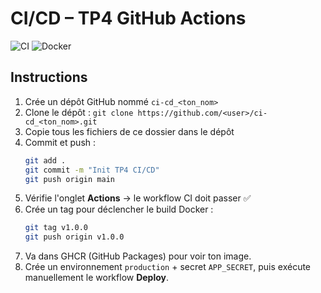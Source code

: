 # CI/CD – TP4 GitHub Actions

![CI](https://github.com/<user>/<repo>/actions/workflows/ci.yml/badge.svg)
![Docker](https://github.com/<user>/<repo>/actions/workflows/docker.yml/badge.svg)

## Instructions
1. Crée un dépôt GitHub nommé `ci-cd_<ton_nom>`
2. Clone le dépôt : `git clone https://github.com/<user>/ci-cd_<ton_nom>.git`
3. Copie tous les fichiers de ce dossier dans le dépôt
4. Commit et push :  
   ```bash
   git add .
   git commit -m "Init TP4 CI/CD"
   git push origin main
   ```
5. Vérifie l'onglet **Actions** → le workflow CI doit passer ✅
6. Crée un tag pour déclencher le build Docker :  
   ```bash
   git tag v1.0.0
   git push origin v1.0.0
   ```
7. Va dans GHCR (GitHub Packages) pour voir ton image.
8. Crée un environnement `production` + secret `APP_SECRET`, puis exécute manuellement le workflow **Deploy**.
